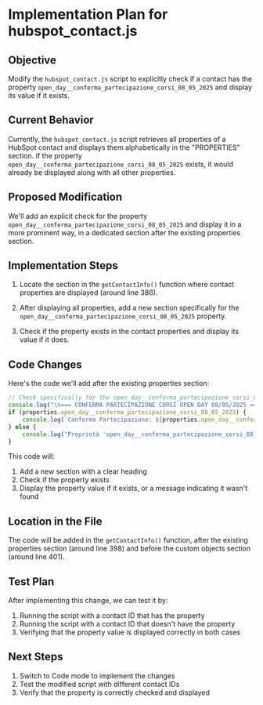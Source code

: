 # Implementation Plan for hubspot_contact.js

## Objective
Modify the `hubspot_contact.js` script to explicitly check if a contact has the property `open_day__conferma_partecipazione_corsi_08_05_2025` and display its value if it exists.

## Current Behavior
Currently, the `hubspot_contact.js` script retrieves all properties of a HubSpot contact and displays them alphabetically in the "PROPERTIES" section. If the property `open_day__conferma_partecipazione_corsi_08_05_2025` exists, it would already be displayed along with all other properties.

## Proposed Modification
We'll add an explicit check for the property `open_day__conferma_partecipazione_corsi_08_05_2025` and display it in a more prominent way, in a dedicated section after the existing properties section.

## Implementation Steps

1. Locate the section in the `getContactInfo()` function where contact properties are displayed (around line 386).

2. After displaying all properties, add a new section specifically for the `open_day__conferma_partecipazione_corsi_08_05_2025` property.

3. Check if the property exists in the contact properties and display its value if it does.

## Code Changes

Here's the code we'll add after the existing properties section:

```javascript
// Check specifically for the open_day__conferma_partecipazione_corsi_08_05_2025 property
console.log("\n=== CONFERMA PARTECIPAZIONE CORSI OPEN DAY 08/05/2025 ===\n");
if (properties.open_day__conferma_partecipazione_corsi_08_05_2025) {
    console.log(`Conferma Partecipazione: ${properties.open_day__conferma_partecipazione_corsi_08_05_2025}`);
} else {
    console.log("Proprietà 'open_day__conferma_partecipazione_corsi_08_05_2025' non trovata per questo contatto.");
}
```

This code will:
1. Add a new section with a clear heading
2. Check if the property exists
3. Display the property value if it exists, or a message indicating it wasn't found

## Location in the File
The code will be added in the `getContactInfo()` function, after the existing properties section (around line 398) and before the custom objects section (around line 401).

## Test Plan
After implementing this change, we can test it by:
1. Running the script with a contact ID that has the property
2. Running the script with a contact ID that doesn't have the property
3. Verifying that the property value is displayed correctly in both cases

## Next Steps
1. Switch to Code mode to implement the changes
2. Test the modified script with different contact IDs
3. Verify that the property is correctly checked and displayed